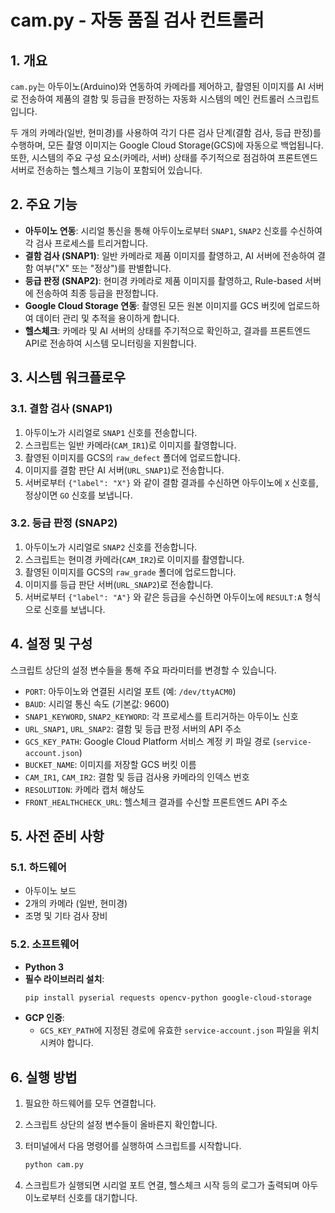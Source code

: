 # cam.py - 자동 품질 검사 컨트롤러

## 1. 개요

`cam.py`는 아두이노(Arduino)와 연동하여 카메라를 제어하고, 촬영된 이미지를 AI 서버로 전송하여 제품의 결함 및 등급을 판정하는 자동화 시스템의 메인 컨트롤러 스크립트입니다.

두 개의 카메라(일반, 현미경)를 사용하여 각기 다른 검사 단계(결함 검사, 등급 판정)를 수행하며, 모든 촬영 이미지는 Google Cloud Storage(GCS)에 자동으로 백업됩니다. 또한, 시스템의 주요 구성 요소(카메라, 서버) 상태를 주기적으로 점검하여 프론트엔드 서버로 전송하는 헬스체크 기능이 포함되어 있습니다.

## 2. 주요 기능

- **아두이노 연동**: 시리얼 통신을 통해 아두이노로부터 `SNAP1`, `SNAP2` 신호를 수신하여 각 검사 프로세스를 트리거합니다.
- **결함 검사 (SNAP1)**: 일반 카메라로 제품 이미지를 촬영하고, AI 서버에 전송하여 결함 여부("X" 또는 "정상")를 판별합니다.
- **등급 판정 (SNAP2)**: 현미경 카메라로 제품 이미지를 촬영하고, Rule-based 서버에 전송하여 최종 등급을 판정합니다.
- **Google Cloud Storage 연동**: 촬영된 모든 원본 이미지를 GCS 버킷에 업로드하여 데이터 관리 및 추적을 용이하게 합니다.
- **헬스체크**: 카메라 및 AI 서버의 상태를 주기적으로 확인하고, 결과를 프론트엔드 API로 전송하여 시스템 모니터링을 지원합니다.

## 3. 시스템 워크플로우

### 3.1. 결함 검사 (SNAP1)

1. 아두이노가 시리얼로 `SNAP1` 신호를 전송합니다.
2. 스크립트는 일반 카메라(`CAM_IR1`)로 이미지를 촬영합니다.
3. 촬영된 이미지를 GCS의 `raw_defect` 폴더에 업로드합니다.
4. 이미지를 결함 판단 AI 서버(`URL_SNAP1`)로 전송합니다.
5. 서버로부터 `{"label": "X"}` 와 같이 결함 결과를 수신하면 아두이노에 `X` 신호를, 정상이면 `GO` 신호를 보냅니다.

### 3.2. 등급 판정 (SNAP2)

1. 아두이노가 시리얼로 `SNAP2` 신호를 전송합니다.
2. 스크립트는 현미경 카메라(`CAM_IR2`)로 이미지를 촬영합니다.
3. 촬영된 이미지를 GCS의 `raw_grade` 폴더에 업로드합니다.
4. 이미지를 등급 판단 서버(`URL_SNAP2`)로 전송합니다.
5. 서버로부터 `{"label": "A"}` 와 같은 등급을 수신하면 아두이노에 `RESULT:A` 형식으로 신호를 보냅니다.

## 4. 설정 및 구성

스크립트 상단의 설정 변수들을 통해 주요 파라미터를 변경할 수 있습니다.

- `PORT`: 아두이노와 연결된 시리얼 포트 (예: `/dev/ttyACM0`)
- `BAUD`: 시리얼 통신 속도 (기본값: 9600)
- `SNAP1_KEYWORD`, `SNAP2_KEYWORD`: 각 프로세스를 트리거하는 아두이노 신호
- `URL_SNAP1`, `URL_SNAP2`: 결함 및 등급 판정 서버의 API 주소
- `GCS_KEY_PATH`: Google Cloud Platform 서비스 계정 키 파일 경로 (`service-account.json`)
- `BUCKET_NAME`: 이미지를 저장할 GCS 버킷 이름
- `CAM_IR1`, `CAM_IR2`: 결함 및 등급 검사용 카메라의 인덱스 번호
- `RESOLUTION`: 카메라 캡처 해상도
- `FRONT_HEALTHCHECK_URL`: 헬스체크 결과를 수신할 프론트엔드 API 주소

## 5. 사전 준비 사항

### 5.1. 하드웨어

- 아두이노 보드
- 2개의 카메라 (일반, 현미경)
- 조명 및 기타 검사 장비

### 5.2. 소프트웨어

- **Python 3**
- **필수 라이브러리 설치**:
  ```bash
  pip install pyserial requests opencv-python google-cloud-storage
  ```
- **GCP 인증**:
  - `GCS_KEY_PATH`에 지정된 경로에 유효한 `service-account.json` 파일을 위치시켜야 합니다.

## 6. 실행 방법

1. 필요한 하드웨어를 모두 연결합니다.
2. 스크립트 상단의 설정 변수들이 올바른지 확인합니다.
3. 터미널에서 다음 명령어를 실행하여 스크립트를 시작합니다.

   ```bash
   python cam.py
   ```

4. 스크립트가 실행되면 시리얼 포트 연결, 헬스체크 시작 등의 로그가 출력되며 아두이노로부터 신호를 대기합니다.
